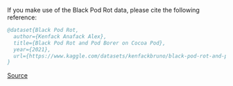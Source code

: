 If you make use of the Black Pod Rot data, please cite the following reference:

``` bibtex 
@dataset{Black Pod Rot,
  author={Kenfack Anafack Alex},
  title={Black Pod Rot and Pod Borer on Cocoa Pod},
  year={2021},
  url={https://www.kaggle.com/datasets/kenfackbruno/black-pod-rot-and-pod-borer-on-cocoa-pod}
}
```

[Source](https://www.kaggle.com/datasets/kenfackbruno/black-pod-rot-and-pod-borer-on-cocoa-pod)